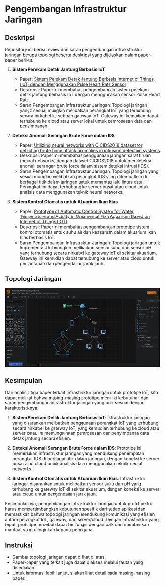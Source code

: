 # Pengembangan Infrastruktur Jaringan

## Deskripsi

Repository ini berisi review dan saran pengembangan infrakstruktur jaringan berupa topologi beserta deskripsi yang dijelaskan dalam paper-paper berikut:

1. **Sistem Perekam Detak Jantung Berbasis IoT**

   - Paper: [Sistem Perekam Detak Jantung Berbasis Internet of Things (IoT) dengan Menggunakan Pulse Heart Rate Sensor](https://ejournal.unp.ac.id/index.php/jtev/article/view/116677)
   - Deskripsi: Paper ini membahas pengembangan sistem perekam detak jantung berbasis IoT dengan menggunakan sensor Pulse Heart Rate.
   - Saran Pengembangan Infrastruktur Jaringan: Topologi jaringan yangz sesuai mungkin melibatkan perangkat IoT yang terhubung secara nirkabel ke sebuah gateway IoT. Gateway ini kemudian dapat terhubung ke cloud atau server lokal untuk pemrosesan data dan penyimpanan.

2. **Deteksi Anomali Serangan Brute Force dalam IDS**

   - Paper: [Utilizing neural networks with CICIDS2018 dataset for detecting brute force attack anomalies in intrusion detection systems](https://www.iocscience.org/ejournal/index.php/mantik/article/view/4919)
   - Deskripsi: Paper ini membahas penggunaan jaringan saraf tiruan (neural networks) dengan dataset CICIDS2018 untuk mendeteksi anomali serangan brute force dalam sistem deteksi intrusi (IDS).
   - Saran Pengembangan Infrastruktur Jaringan: Topologi jaringan yang sesuai mungkin melibatkan perangkat IDS yang ditempatkan di berbagai titik dalam jaringan untuk memantau lalu lintas data. Perangkat ini dapat terhubung ke server pusat atau cloud untuk analisis data menggunakan teknik neural networks.

3. **Sistem Kontrol Otomatis untuk Akuarium Ikan Hias**
   - Paper: [Prototype of Automatic Control System for Water Temperature and Acidity in Ornamental Fish Aquarium Based on Internet of Things (IOT)](https://ijeeemi.poltekkesdepkes-sby.ac.id/index.php/ijeeemi/article/view/272)
   - Deskripsi: Paper ini membahas pengembangan prototipe sistem kontrol otomatis untuk suhu air dan keasaman dalam akuarium ikan hias berbasis IoT.
   - Saran Pengembangan Infrastruktur Jaringan: Topologi jaringan untuk implementasi ini mungkin melibatkan sensor suhu dan sensor pH yang terhubung secara nirkabel ke gateway IoT di sekitar akuarium. Gateway ini kemudian dapat terhubung ke server atau cloud untuk pemantauan dan pengendalian jarak jauh.

## Topologi Jaringan

![App Screenshot](/Image/3.png)

## Kesimpulan

Dari analisis tiga paper terkait infrastruktur jaringan untuk prototipe IoT, kita dapat melihat bahwa masing-masing prototipe memiliki kebutuhan dan saran pengembangan infrastruktur jaringan yang unik sesuai dengan karakteristiknya.

1. **Sistem Perekam Detak Jantung Berbasis IoT**: Infrastruktur jaringan yang disarankan melibatkan penggunaan perangkat IoT yang terhubung secara nirkabel ke gateway IoT, yang kemudian terhubung ke cloud atau server lokal. Ini memungkinkan pemrosesan dan penyimpanan data detak jantung secara efisien.

2. **Deteksi Anomali Serangan Brute Force dalam IDS**: Prototipe ini memerlukan infrastruktur jaringan yang mendukung penempatan perangkat IDS di berbagai titik dalam jaringan, dengan koneksi ke server pusat atau cloud untuk analisis data menggunakan teknik neural networks.

3. **Sistem Kontrol Otomatis untuk Akuarium Ikan Hias**: Infrastruktur jaringan disarankan untuk melibatkan sensor suhu dan pH yang terhubung ke gateway IoT di sekitar akuarium, dengan koneksi ke server atau cloud untuk pengendalian jarak jauh.

Kesimpulannya, pengembangan infrastruktur jaringan untuk prototipe IoT harus mempertimbangkan kebutuhan spesifik dari setiap aplikasi dan memastikan bahwa topologi jaringan mendukung komunikasi yang efisien antara perangkat IoT, gateway, dan server/cloud. Dengan infrastruktur yang tepat, prototipe tersebut dapat berfungsi dengan baik dan memberikan manfaat yang diinginkan kepada pengguna.

## Instruksi

- Gambar topologi jaringan dapat dilihat di atas.
- Paper-paper yang terkait juga dapat diakses melalui tautan yang disediakan.
- Untuk informasi lebih lanjut, silakan lihat detail pada masing-masing paper.
